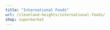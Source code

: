 ```yaml
---
title: "International Foods"
url: /cleveland-heights/international-foods/
shop: supermarket
---
```

